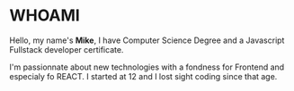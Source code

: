 # WHOAMI

Hello, my name's **Mike**, I have Computer Science Degree and a Javascript Fullstack developer certificate.

I'm passionnate about new technologies with a fondness for Frontend and especialy fo REACT. I started at 12 and I lost sight coding since that age.
